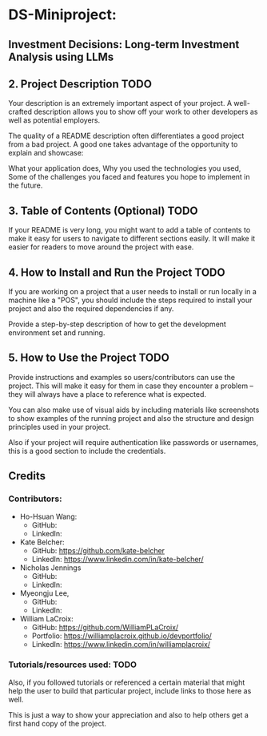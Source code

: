 # DS-Miniproject:
  ## Investment Decisions: Long-term Investment Analysis using LLMs

## 2. Project Description TODO

Your description is an extremely important aspect of your project. A well-crafted description allows you to show off your work to other developers as well as potential employers.

The quality of a README description often differentiates a good project from a bad project. A good one takes advantage of the opportunity to explain and showcase:

What your application does, Why you used the technologies you used, Some of the challenges you faced and features you hope to implement in the future.

## 3. Table of Contents (Optional) TODO
If your README is very long, you might want to add a table of contents to make it easy for users to navigate to different sections easily. It will make it easier for readers to move around the project with ease.

## 4. How to Install and Run the Project TODO
If you are working on a project that a user needs to install or run locally in a machine like a "POS", you should include the steps required to install your project and also the required dependencies if any.

Provide a step-by-step description of how to get the development environment set and running.

## 5. How to Use the Project TODO
Provide instructions and examples so users/contributors can use the project. This will make it easy for them in case they encounter a problem – they will always have a place to reference what is expected.

You can also make use of visual aids by including materials like screenshots to show examples of the running project and also the structure and design principles used in your project.

Also if your project will require authentication like passwords or usernames, this is a good section to include the credentials.

## Credits
### Contributors:
* Ho-Hsuan Wang:
  * GitHub:
  * LinkedIn:
* Kate Belcher:
  * GitHub: https://github.com/kate-belcher
  * LinkedIn: https://www.linkedin.com/in/kate-belcher/
* Nicholas Jennings
  * GitHub:
  * LinkedIn:
* Myeongju Lee,
  * GitHub:
  * LinkedIn:
* William LaCroix:
  * GitHub: https://github.com/WilliamPLaCroix/
  * Portfolio: https://williamplacroix.github.io/devportfolio/
  * LinkedIn: https://www.linkedin.com/in/williamplacroix/

### Tutorials/resources used: TODO
Also, if you followed tutorials or referenced a certain material that might help the user to build that particular project, include links to those here as well.

This is just a way to show your appreciation and also to help others get a first hand copy of the project.
